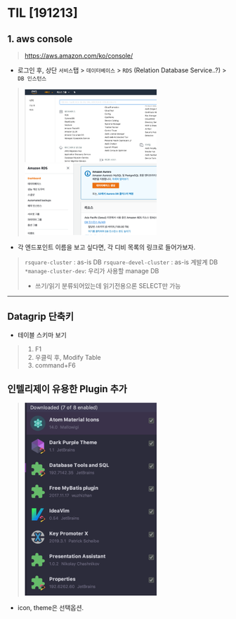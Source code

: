 TIL [191213]
=====
## 1. aws console 
> https://aws.amazon.com/ko/console/

- 로그인 후, 상단 `서비스`탭 > `데이터베이스` > `RDS` (Relation Database Service..?) > `DB 인스턴스`

> <img src="./img/191213_aws.png" width="300px"></img>  
> <img src="./img/191213_aws2.png" width="300px"></img>  
>
- 각 엔드포인트 이름을 보고 싶다면, 각 디비 목록의 링크로 들어가보자.
> `rsquare-cluster` : as-is DB
> `rsquare-devel-cluster` : as-is 계발계 DB
> `*manage-cluster-dev`: 우리가 사용할 manage DB  
>  - 쓰기/읽기 분류되어있는데 읽기전용으론 SELECT만 가능
---
## Datagrip 단축키
- 테이블 스키마 보기
> 1. F1
> 2. 우클릭 후, Modify Table
> 3. command+F6

## 인텔리제이 유용한 Plugin 추가

> <img src="./img/191213_plugin.png" width="300px"></img>  
* icon, theme은 선택옵션.